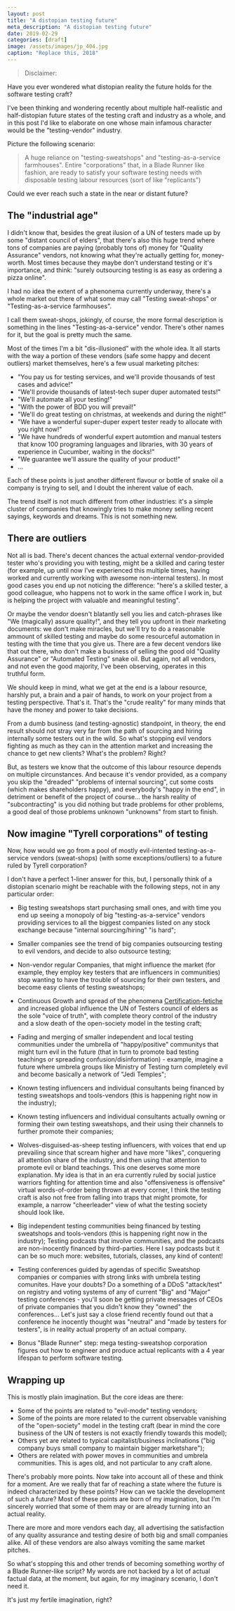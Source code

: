 ```yaml
---
layout: post
title: "A distopian testing future"
meta_description: "A distopian testing future"
date: 2019-02-29
categories: [draft]
image: /assets/images/jp_404.jpg
caption: "Replace this, 2018"
---
```


> Disclaimer:

Have you ever wondered what distopian reality the future holds for the software testing craft?

I've been thinking and wondering recently about multiple half-realistic and half-distopian future states of the testing craft and industry as a whole, and in this post I'd like to elaborate on one whose main infamous character would be the "testing-vendor" industry.

Picture the following scenario:

> A huge reliance on "testing-sweatshops" and "testing-as-a-service farmhouses". Entire "corporations" that, in a Blade Runner like fashion, are ready to satisfy your software testing needs with disposable testing labour resources (sort of like "replicants")

Could we ever reach such a state in the near or distant future?

## The "industrial age"

I didn't know that, besides the great ilusion of a UN of testers made up by some "distant council of elders",  that there's also this huge trend where tons of companies are paying (probably tons of) money for "Quality Assurance" vendors, not knowing what they're actually getting for, money-worth. Most times because they maybe don't understand testing or it's importance, and think: "surely outsourcing testing is as easy as ordering a pizza online".

I had no idea the extent of a phenonema currently underway, there's a whole market out there of what some may call "Testing sweat-shops" or "Testing-as-a-service farmhouses".

I call them sweat-shops, jokingly, of course, the more formal description is something in the lines "Testing-as-a-service" vendor. There's other names for it, but the goal is pretty much the same.

Most of the times I'm a bit "dis-illusioned" with the whole idea. It all starts with the way a portion of these vendors (safe some happy and decent outliers) market themselves, here's a few usual marketing pitches:

- "You pay us for testing services, and we'll provide thousands of test cases and advice!"
- "We'll provide thousands of latest-tech super duper automated tests!"
- "We'll automate all your testing!"
- "With the power of BDD you will prevail!"
- "We'll do great testing on christmas, at weekends and during the night!"
- "We have a wonderful super-duper expert tester ready to allocate with you right now!"
- "We have hundreds of wonderful expert automtion and manual testers that know 100 programing languages and libraries, with 30 years of experience in Cucumber, waiting in the docks!"
- "We guarantee we'll assure the quality of your product!"
- ...

Each of these points is just another different flavour or bottle of snake oil a company is trying to sell, and I doubt the inherent value of each.

The trend itself is not much different from other industries: it's a simple cluster of companies that knowingly tries to make money selling recent sayings, keywords and dreams. This is not something new.

## There are outliers

Not all is bad. There's decent chances the actual external vendor-provided tester who's providing you with testing, might be a skilled and caring tester (for example, up until now I've experienced this multiple times, having worked and currently working with awesome non-internal testers). In most good cases you end up not noticing the difference: "here's a skilled tester, a good colleague, who happens not to work in the same office I work in, but is helping the project with valuable and meaningful testing".

Or maybe the vendor doesn't blatantly sell you lies and catch-phrases like "We (magically) assure quality!", and they tell you upfront in their marketing documents: we don't make miracles, but we'll try to do a reasonable ammount of skilled testing and maybe do some resourceful automation in testing with the time that you give us. There are a few decent vendors like that out there, who don't make a business of selling the good old "Quality Assurance" or "Automated Testing" snake oil. But again, not all vendors, and not even the good majority, I've been observing, operates in this truthful form.

We should keep in mind, what we get at the end is a labour resource, harshly put, a brain and a pair of hands, to work on your project from a testing perspective. That's it. That's the "crude reality" for many minds that have the money and power to take decisions.

From a dumb business (and testing-agnostic) standpoint, in theory, the end result should not stray very far from the path of sourcing and hiring internally some testers out in the wild. So what's stopping evil vendors fighting as much as they can in the attention market and increasing the chance to get new clients? What's the problem? Right?

But, as testers we know that the outcome of this labour resource depends on multiple circunstances. And because it's vendor provided, as a company you skip the "dreaded" "problems of internal sourcing", cut some costs (which makes shareholders happy), and everybody's "happy in the end", in detriment or benefit of the project of course... the harsh reality of "subcontracting" is you did nothing but trade problems for other problems, a good deal of those problems unknown "unknowns" from start to finish.

## Now imagine "Tyrell corporations" of testing

Now, how would we go from a pool of mostly evil-intented testing-as-a-service vendors (sweat-shops) (with some exceptions/outliers) to a future ruled by Tyrell corporation?

I don't have a perfect 1-liner answer for this, but, I personally think of a distopian scenario might be reachable with the following steps, not in any particular order:

- Big testing sweatshops start purchasing small ones, and with time you end up seeing a monopoly of big "testing-as-a-service" vendors providing services to all the biggest companies listed on any stock exchange because "internal sourcing/hiring" "is hard";

- Smaller companies see the trend of big companies outsourcing testing to evil vendors, and decide to also outsource testing;

- Non-vendor regular Companies, that might influence the market (for example, they employ key testers that are influencers in communities) stop wanting to have the trouble of sourcing for their own testers, and become easy clients of testing sweatshops;

- Continuous Growth and spread of the phenomena [Certification-fetiche](TODO) and increased global influence the UN of Testers council of elders as the sole "voice of truth", with complete theory control of the industry and a slow death of the open-society model in the testing craft;

- Fading and merging of smaller independent and local testing communities under the umbrella of "happy/positive" communitys that might turn evil in the future (that in turn to promote bad testing teachings or spreading confusion/disinformation) - example, imagine a future where umbrela groups like Ministry of Testing turn completely evil and become basically a network of "Jedi Temples";

- Known testing influencers and individual consultants being financed by testing sweatshops and tools-vendors (this is happening right now in the industry);

- Known testing influencers and individual consultants actually owning or forming their own testing sweatshops, and their using their channels to further promote their companies;

- Wolves-disguised-as-sheep testing influencers, with voices that end up prevailing since that scream higher and have more "likes", conquering all attention share of the industry, and then using that attention to promote evil or bland teachings. This one deserves some more explanation. My idea is that in an era currently ruled by social justice warriors fighting for attention time and also "offensiveness is offensive" virtual words-of-order being thrown at every corner, I think the testing craft is also not free from falling into traps that might promote, for example, a narrow "cheerleader" view of what the testing society should look like.

- Big independent testing communities being financed by testing sweatshops and tools-vendors (this is happening right now in the industry); Testing podcasts that involve communities, and the podcasts are non-inocently financed by third-parties. Here I say podcasts but it can be so much more: websites, tutorials, classes, any kind of content!

- Testing conferences guided by agendas of specific Sweatshop companies or companies with strong links with umbrela testing comunites. Have your doubts? Do a something of a DDoS "attack/test" on registry and voting systems of any of current "Big" and "Major" testing conferences - you'll soon be getting private messages of CEOs of private companies that you didn't know they "owned" the conferences... Let's just say a close friend recently found out that a conference he inocently thought was "neutral" and "made by testers for testers", is in reality actual property of an actual company.

- Bonus "Blade Runner" step: mega testing-sweatshop corporation figures out how to engineer and produce actual replicants with a 4 year lifespan to perform software testing.

## Wrapping up

This is mostly plain imagination. But the core ideas are there:
- Some of the points are related to "evil-mode" testing vendors;
- Some of the points are more related to the current observable vanishing of the "open-society" model in the testing craft (bear in mind the core business of the UN of testers is not exactly friendly towards this model);
- Others yet are related to typical capitalist/business inclinations ("big company buys small company to maintain bigger marketshare");
- Others are related with power moves in communities and umbrela communities. This is ages old, and not particular to any craft alone.

There's probably more points. Now take into account all of these and think for a moment. Are we really that far of reaching a state where the future is indeed characterized by these points? How can we tackle the development of such a future? Most of these points are born of my imagination, but I'm sincerely worried that some of them may or are already turning into an actual reality.

There are more and more vendors each day, all advertising the satisfaction of any quality assurance and testing desire of both big and small companies alike. All of these vendors are also always vomiting the same market pitches.

So what's stopping this and other trends of becoming something worthy of a Blade Runner-like script? My words are not backed by a lot of actual factual data, at the moment, but again, for my imaginary scenario, I don't need it.

It's just my fertile imagination, right?